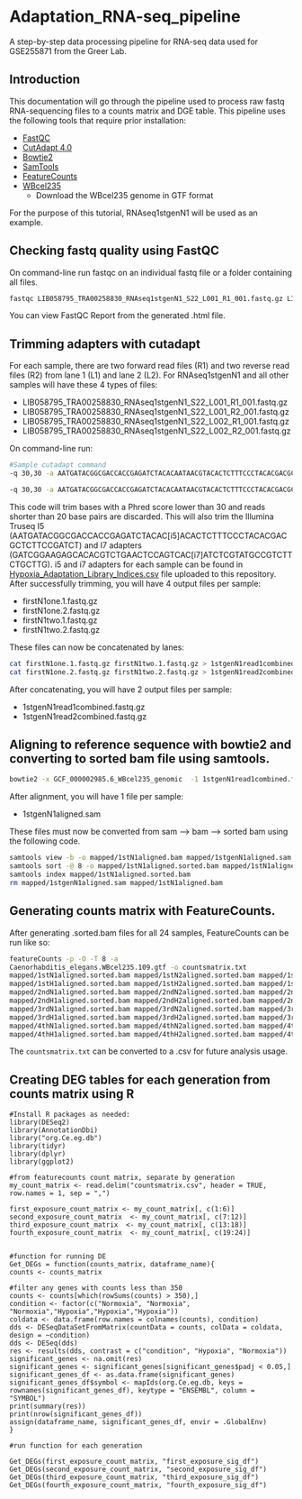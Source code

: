# Adaptation_RNA-seq_pipeline
A step-by-step data processing pipeline for RNA-seq data used for GSE255871 from the Greer Lab. 

## Introduction
This documentation will go through the pipeline used to process raw fastq RNA-sequencing files to a counts matrix and DGE table. This pipeline uses the following tools that require prior installation: 
- [FastQC](https://www.bioinformatics.babraham.ac.uk/projects/fastqc/)
- [CutAdapt 4.0](https://cutadapt.readthedocs.io/en/stable/installation.html)
- [Bowtie2](https://bowtie-bio.sourceforge.net/bowtie2/index.shtml)
- [SamTools](https://github.com/samtools/samtools)
- [FeatureCounts](https://subread.sourceforge.net/featureCounts.html)
- [WBcel235](https://www.ncbi.nlm.nih.gov/datasets/genome/GCF_000002985.6/)
    - Download the WBcel235 genome in GTF format

For the purpose of this tutorial, RNAseq1stgenN1 will be used as an example. 

## Checking fastq quality using **FastQC**
On command-line run fastqc on an individual fastq file or a folder containing all files. 
```bash
fastqc LIB058795_TRA00258830_RNAseq1stgenN1_S22_L001_R1_001.fastq.gz LIB058795_TRA00258830_RNAseq1stgenN1_S22_L001_R2_002.fastq.gz LIB058795_TRA00258830_RNAseq1stgenN1_S22_L001_R1_001.fastq.gz LIB058795_TRA00258830_RNAseq1stgenN1_S22_L001_R2_002.fastq.gz 
```
You can view FastQC Report from the generated .html file.

## Trimming adapters with **cutadapt** 
For each sample, there are two forward read files (R1) and two reverse read files (R2) from lane 1 (L1) and lane 2 (L2). For RNAseq1stgenN1 and all other samples will have these 4 types of files:   
- LIB058795_TRA00258830_RNAseq1stgenN1_S22_L001_R1_001.fastq.gz 
- LIB058795_TRA00258830_RNAseq1stgenN1_S22_L001_R2_001.fastq.gz
- LIB058795_TRA00258830_RNAseq1stgenN1_S22_L002_R1_001.fastq.gz 
- LIB058795_TRA00258830_RNAseq1stgenN1_S22_L002_R2_001.fastq.gz

On command-line run: 
```bash
#Sample cutadapt command
-q 30,30 -a AATGATACGGCGACCACCGAGATCTACACAATAACGTACACTCTTTCCCTACACGACGCTCTTCCGATCT -A GATCGGAAGAGCACACGTCTGAACTCCAGTCACAATCGTTAATCTCGTATGCCGTCTTCTGCTTG -o firstN1one.1.fastq.gz -p firstN1one.2.fastq.gz LIB058795_TRA00258830_RNAseq1stgenN1_S22_L001_R1_001.fastq.gz LIB058795_TRA00258830_RNAseq1stgenN1_S22_L001_R2_001.fastq.gz 

-q 30,30 -a AATGATACGGCGACCACCGAGATCTACACAATAACGTACACTCTTTCCCTACACGACGCTCTTCCGATCT -A GATCGGAAGAGCACACGTCTGAACTCCAGTCACAATCGTTAATCTCGTATGCCGTCTTCTGCTTG -o firstN1two.1.fastq.gz -p firstN1two.2.fastq.gz LIB058795_TRA00258830_RNAseq1stgenN1_S22_L002_R1_001.fastq.gz LIB058795_TRA00258830_RNAseq1stgenN1_S22_L002_R2_001.fastq.gz
```
This code will trim bases with a Phred score lower than 30 and reads shorter than 20 base pairs are discarded. This will also trim the Illumina Truseq I5 (AATGATACGGCGACCACCGAGATCTACAC[i5]ACACTCTTTCCCTACACGACGCTCTTCCGATCT) and I7 adapters (GATCGGAAGAGCACACGTCTGAACTCCAGTCAC[i7]ATCTCGTATGCCGTCTTCTGCTTG). i5 and i7 adapters for each sample can be found in [Hypoxia_Adaptation_Library_Indices.csv](https://github.com/kathleenkim1/Adaptation_RNA-seq_pipeline/blob/main/Hypoxia_Adaptation_Library_Indices.csv) file uploaded to this repository.  
After successfully trimming, you will have 4 output files per sample: 
- firstN1one.1.fastq.gz  
- firstN1one.2.fastq.gz 
- firstN1two.1.fastq.gz 
- firstN1two.2.fastq.gz

These files can now be concatenated by lanes:
```bash
cat firstN1one.1.fastq.gz firstN1two.1.fastq.gz > 1stgenN1read1combined.fastq.gz 
cat firstN1one.2.fastq.gz firstN1two.2.fastq.gz > 1stgenN1read2combined.fastq.gz
```
After concatenating, you will have 2 output files per sample: 
- 1stgenN1read1combined.fastq.gz 
- 1stgenN1read2combined.fastq.gz

  
## Aligning to reference sequence with **bowtie2** and converting to sorted bam file using **samtools**.
```bash
bowtie2 -x GCF_000002985.6_WBcel235_genomic  -1 1stgenN1read1combined.fastq.gz -2 1stgenN1read2combined.fastq.gz -S mapped/1stgenN1aligned.sam --threads 8
```
After alignment, you will have 1 file per sample:
- 1stgenN1aligned.sam

These files must now be converted from sam --> bam --> sorted bam using the following code. 

```bash
samtools view -b -o mapped/1stN1aligned.bam mapped/1stgenN1aligned.sam
samtools sort -@ 8 -o mapped/1stN1aligned.sorted.bam mapped/1stN1aligned.bam
samtools index mapped/1stN1aligned.sorted.bam
rm mapped/1stgenN1aligned.sam mapped/1stN1aligned.bam
```

## Generating counts matrix with **FeatureCounts**.
After generating .sorted.bam files for all 24 samples, FeatureCounts can be run like so:
```bash
featureCounts -p -O -T 8 -a
Caenorhabditis_elegans.WBcel235.109.gtf -o countsmatrix.txt
mapped/1stN1aligned.sorted.bam mapped/1stN2aligned.sorted.bam mapped/1stN3aligned.sorted.bam 
mapped/1stH1aligned.sorted.bam mapped/1stH2aligned.sorted.bam mapped/1stH3aligned.sorted.bam 
mapped/2ndN1aligned.sorted.bam mapped/2ndN2aligned.sorted.bam mapped/2ndN3aligned.sorted.bam 
mapped/2ndH1aligned.sorted.bam mapped/2ndH2aligned.sorted.bam mapped/2ndH3aligned.sorted.bam
mapped/3rdN1aligned.sorted.bam mapped/3rdN2aligned.sorted.bam mapped/3rdN3aligned.sorted.bam 
mapped/3rdH1aligned.sorted.bam mapped/3rdH2aligned.sorted.bam mapped/3rdH3aligned.sorted.bam 
mapped/4thN1aligned.sorted.bam mapped/4thN2aligned.sorted.bam mapped/4thN3aligned.sorted.bam 
mapped/4thH1aligned.sorted.bam mapped/4thH2aligned.sorted.bam mapped/4thH3aligned.sorted.bam
```
The `countsmatrix.txt` can be converted to a .csv for future analysis usage.  

## Creating DEG tables for each generation from counts matrix using R

```{r}
#Install R packages as needed: 
library(DESeq2)
library(AnnotationDbi)
library("org.Ce.eg.db")
library(tidyr)
library(dplyr)
library(ggplot2)

#from featurecounts count matrix, separate by generation
my_count_matrix <- read.delim("countsmatrix.csv", header = TRUE, row.names = 1, sep = ",")

first_exposure_count_matrix <- my_count_matrix[, c(1:6)]
second_exposure_count_matrix  <- my_count_matrix[, c(7:12)]
third_exposure_count_matrix  <- my_count_matrix[, c(13:18)]
fourth_exposure_count_matrix  <- my_count_matrix[, c(19:24)]


#function for running DE 
Get_DEGs = function(counts_matrix, dataframe_name){
counts <- counts_matrix

#filter any genes with counts less than 350
counts <- counts[which(rowSums(counts) > 350),]
condition <- factor(c("Normoxia", "Normoxia", "Normoxia","Hypoxia","Hypoxia","Hypoxia"))
coldata <- data.frame(row.names = colnames(counts), condition)
dds <- DESeqDataSetFromMatrix(countData = counts, colData = coldata, design = ~condition)
dds <- DESeq(dds)
res <- results(dds, contrast = c("condition", "Hypoxia", "Normoxia"))
significant_genes <- na.omit(res)
significant_genes <- significant_genes[significant_genes$padj < 0.05,]
significant_genes_df <- as.data.frame(significant_genes)
significant_genes_df$symbol <- mapIds(org.Ce.eg.db, keys = rownames(significant_genes_df), keytype = "ENSEMBL", column = "SYMBOL")
print(summary(res))
print(nrow(significant_genes_df))
assign(dataframe_name, significant_genes_df, envir = .GlobalEnv)
}

#run function for each generation

Get_DEGs(first_exposure_count_matrix, "first_exposure_sig_df")
Get_DEGs(second_exposure_count_matrix, "second_exposure_sig_df")
Get_DEGs(third_exposure_count_matrix, "third_exposure_sig_df")
Get_DEGs(fourth_exposure_count_matrix, "fourth_exposure_sig_df")
```

